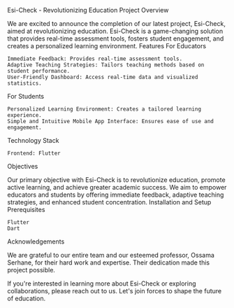 Esi-Check - Revolutionizing Education
Project Overview

We are excited to announce the completion of our latest project, Esi-Check, aimed at revolutionizing education. Esi-Check is a game-changing solution that provides real-time assessment tools, fosters student engagement, and creates a personalized learning environment.
Features
For Educators

    Immediate Feedback: Provides real-time assessment tools.
    Adaptive Teaching Strategies: Tailors teaching methods based on student performance.
    User-Friendly Dashboard: Access real-time data and visualized statistics.

For Students

    Personalized Learning Environment: Creates a tailored learning experience.
    Simple and Intuitive Mobile App Interface: Ensures ease of use and engagement.

Technology Stack

    Frontend: Flutter

Objectives

Our primary objective with Esi-Check is to revolutionize education, promote active learning, and achieve greater academic success. We aim to empower educators and students by offering immediate feedback, adaptive teaching strategies, and enhanced student concentration.
Installation and Setup
Prerequisites

    Flutter
    Dart

Acknowledgements

We are grateful to our entire team and our esteemed professor, Ossama Serhane, for their hard work and expertise. Their dedication made this project possible.


If you're interested in learning more about Esi-Check or exploring collaborations, please reach out to us. Let's join forces to shape the future of education.
